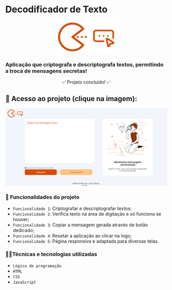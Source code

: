 # Decodificador de Texto         

<p align="center">
<img src="/imgs/logo.png/" alt="Logo da aplicação">
</p>

### Aplicação que criptografa e descriptografa textos, permitindo a troca de mensagens secretas!

<p align="center">
✅ Projeto concluído! ✅
</p>

## 📁 Acesso ao projeto (clique na imagem): 
<p align="center">
<a href="https://devluisapaim.github.io/decodificador_sprint_1/" target="_blank">
<img src="/imgs/decodificador.png/" alt="Imagem com link para aplicação"> </a>
</p>

### :hammer: Funcionalidades do projeto
- `Funcionalidade 1`: Criptografar e descriptografar textos;
- `Funcionalidade 2`: Verifica texto na área de digitação e só funciona se houver;
- `Funcionalidade 3`: Copiar a mensagem gerada através de botão dedicado;
- `Funcionalidade 4`: Resetar a aplicação ao clicar na logo;
- `Funcionalidade 5`: Página responsiva e adaptada para diversas telas.

### 👩‍💻Técnicas e tecnologias utilizadas
- `Lógica de programação`
- `HTML`
- `CSS`
- `JavaScript`






<!-- #### 🤫  As "chaves" de criptografia utilizadas:
- `A letra "e"` é convertida para "enter"
- `A letra "i"` é convertida para "imes"
- `A letra "a"` é convertida para "ai"
- `A letra "o"` é convertida para "ober"
- `A letra "u"` é convertida para "ufat" -->


<!-- Aplicação que criptografa e descriptografa textos, permitindo a troca de mensagens secretas!

Traduz apenas para mensagens em letras minúsculas e permite copiar a mensagem gerada através de botão específico.

Vamos descobrir o segredo?
Experimente e descubra qual é a mensagem secreta: ""enterssenter é ober menterufat primesmenterimesrober dentersaifimesober cobernclufatídober denter mufatimestobers. oberbrimesgaidai poberr cobernfenterrimesr mimesnhai aiplimescaiçãober!" -->